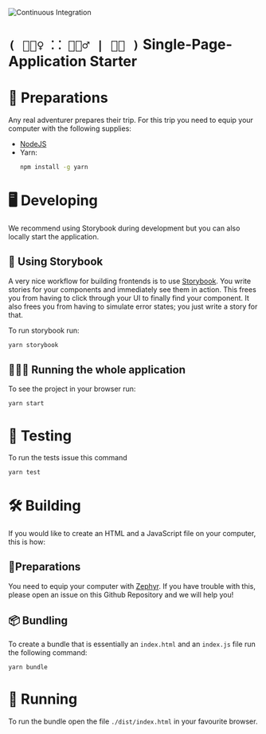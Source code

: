 ![Continuous Integration](https://github.com/rowtype-yoga/ry-starter-spa/workflows/Continuous%20Integration/badge.svg)

# `( 🧘🏿‍♀️ ⸬ 🧘🏽‍♂️ | 🧘🏻 )` Single-Page-Application Starter

# 🎒 Preparations

Any real adventurer prepares their trip. For this trip you need to equip your computer with the following supplies:
 - [NodeJS](https://nodejs.org/en/download/)
 - Yarn:
   ```sh
   npm install -g yarn
   ```

# 🖥 Developing
We recommend using Storybook during development but you can also locally start the application.

## 📗 Using Storybook
A very nice workflow for building frontends is to use [Storybook](https://storybook.js.org/). You write stories for your components and immediately see them in action. This frees you from having to click through your UI to finally find your component. It also frees you from having to simulate error states; you just write a story for that.

To run storybook run:

```sh
yarn storybook
```

## 🏃🏽‍♀️ Running the whole application
To see the project in your browser run:

```sh
yarn start
```

# 🧪 Testing
To run the tests issue this command

```sh
yarn test
```

# 🛠 Building
If you would like to create an HTML and a JavaScript file on your computer, this is how:

## 🎒Preparations
You need to equip your computer with [Zephyr](https://github.com/coot/zephyr/releases). If you have trouble with this, please open an issue on this Github Repository and we will help you!

## 📦 Bundling
To create a bundle that is essentially an `index.html` and an `index.js` file run the following command:

```sh
yarn bundle
```

# 👟 Running
To run the bundle open the file `./dist/index.html` in your favourite browser.
